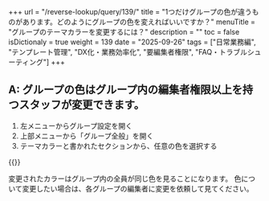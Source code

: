 +++
url = "/reverse-lookup/query/139/"
title = "1つだけグループの色が違うものがあります。どのようにグループの色を変えればいいですか？"
menuTitle = "グループのテーマカラーを変更するには？"
description = ""
toc = false
isDictionaly = true
weight = 139
date = "2025-09-26"
tags = ["日常業務編", "テンプレート管理", "DX化・業務効率化", "要編集者権限", "FAQ・トラブルシューティング"]
+++

## A: グループの色はグループ内の編集者権限以上を持つスタッフが変更できます。

1. 左メニューからグループ設定を開く
2. 上部メニューから「グループ全般」を開く
3. テーマカラーと書かれたセクションから、任意の色を選択する

{{<iTablet filename="p1" msg="" alice="ok">}}

変更されたカラーはグループ内の全員が同じ色を見ることになります。
色について変更したい場合は、各グループの編集者に変更を依頼して見てください。

